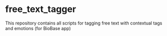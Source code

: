 # free_text_tagger
This repository contains all scripts for tagging free text with contextual tags and emotions (for BioBase app)
